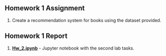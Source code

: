 ## Homework 1 Assignment

1. Create a recommendation system for books using the dataset provided.

## Homework 1 Report

1. **[Hw_2.ipynb](Hw_2.ipynb)** - Jupyter notebook with the second lab tasks.